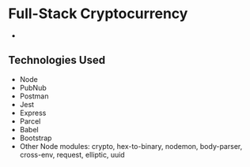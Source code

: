 # Full-Stack Cryptocurrency 

* 

## Technologies Used

* Node
* PubNub
* Postman
* Jest
* Express
* Parcel
* Babel
* Bootstrap
* Other Node modules: crypto, hex-to-binary, nodemon, body-parser, cross-env, request, elliptic, uuid